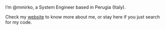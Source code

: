 I’m @mmirko, a System Engineer based in Perugia (Italy).

Check my [website](https://www.mirkomariotti.it) to know more about me, or stay here if you just search for my code.

